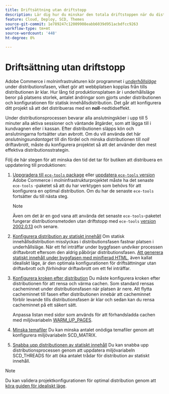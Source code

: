 ```yaml
---
title: Driftsättning utan driftstopp
description: Lär dig hur du minskar den totala driftstoppen när du distribuerar Adobe Commerce i molninfrastrukturprojekt.
feature: Cloud, Deploy, SCD, Themes
source-git-commit: 1e789247c12009908eabb6039d951acbdfcc9263
workflow-type: tm+mt
source-wordcount: '448'
ht-degree: 0%

---
```


# Driftsättning utan driftstopp

Adobe Commerce i molninfrastrukturen kör programmet i [_underhållsläge_](https://experienceleague.adobe.com/docs/commerce-operations/configuration-guide/setup/application-modes.html?lang=sv-SE#production-mode) under distributionsfasen, vilket gör att webbplatsen kopplas från tills distributionen är klar. Hur lång tid produktionsplatsen är i underhållsläge beror på platsens storlek, antalet ändringar som gjorts under distributionen och konfigurationen för statisk innehållsdistribution. Det går att konfigurera ditt projekt så att det distribueras med en **noll**-nedtidseffekt.

Under distributionsprocessen bevarar alla anslutningsköer i upp till 5 minuter alla aktiva sessioner och väntande åtgärder, som att lägga till i kundvagnen eller i kassan. Efter distributionen släpps kön och anslutningarna fortsätter utan avbrott. Om du vill använda det här _anslutningsundantaget_ till din fördel och minska distributionen till _noll_ driftavbrott, måste du konfigurera projektet så att det använder den mest effektiva distributionsstrategin.

Följ de här stegen för att minska den tid det tar för butiken att distribuera en uppdatering till produktionen:

1. [Uppgradera till `ece-tools` package](../dev-tools/install-package.md) eller [uppdatera `ece-tools` version](../dev-tools/update-package.md)
Adobe Commerce i molninfrastrukturprojektet måste ha det senaste `ece-tools` -paketet så att du har verktygen som behövs för att konfigurera en optimal distribution. Om du har de senaste `ece-tools` fortsätter du till nästa steg.

   >[!NOTE]
   >
   >Även om det är en god vana att använda det senaste `ece-tools`-paketet fungerar distributionsmetoden utan driftstopp med `ece-tools` [ version 2002.0.13](../release-notes/cloud-release-archive.md#v2002013) och senare.

1. [Konfigurera distribution av statiskt innehåll](static-content.md)
Om statisk innehållsdistribution misslyckas i distributionsfasen fastnar platsen i underhållsläge. När ett fel inträffar under byggfasen undviker processen driftavbrott eftersom den aldrig påbörjar distributionsfasen. [Att generera statiskt innehåll under byggfasen med minifierad HTML](static-content.md#setting-the-scd-on-build), även kallat idealiskt läge, är den optimala konfigurationen för driftsättningar utan driftavbrott och _förhindrar_ driftavbrott om ett fel inträffar.

1. [Konfigurera kroken efter distribution](../application/hooks-property.md)
Du måste konfigurera kroken efter distributionen för att rensa och värma cachen. Som standard rensas cacheminnet under distributionsfasen när platsen är nere. Att flytta cacheminnet till fasen efter distributionen innebär att cacheminnet förblir levande tills distributionsfasen är klar och sedan kan du rensa cacheminnet på ett säkert sätt.

   Anpassa listan med sidor som används för att förhandsladda cachen med miljövariabeln [WARM_UP_PAGES](../environment/variables-post-deploy.md#warmuppages).

1. [Minska temafiler](../environment/variables-deploy.md#scdmatrix)
Du kan minska antalet onödiga temafiler genom att konfigurera miljövariabeln SCD\_MATRIX.

1. [Snabba upp distributionen av statiskt innehåll](../environment/variables-deploy.md#scdthreads)
Du kan snabba upp distributionsprocessen genom att uppdatera miljövariabeln SCD\_THREADS för att öka antalet trådar för distribution av statiskt innehåll.

>[!NOTE]
>
>Du kan validera projektkonfigurationen för optimal distribution genom att [köra guiden för idealiskt läge](smart-wizards.md#verifying-an-ideal-configuration).
